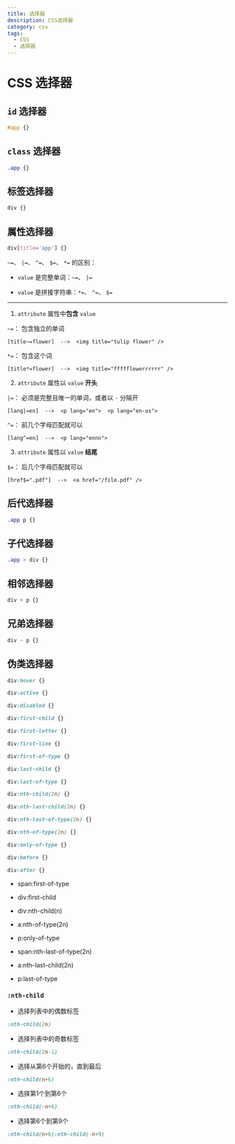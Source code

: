 ```yaml
---
title: 选择器
description: CSS选择器
category: css
tags:
  - CSS
  - 选择器
---
```


<script setup>
import NthChild from './components/NthChild.vue'
import TypeChild from './components/TypeChild.vue'
</script>

# CSS 选择器

## `id` 选择器

```css
#app {}
```

## `class` 选择器

```css
.app {}
```

## 标签选择器

```css
div {}
```

## 属性选择器

```css
div[title='app'] {}
```

`~=`、 `|=`、 `^=`、 `$=`、 `*=` 的区别：

- `value` 是完整单词：`~=`、 `|=`

- `value` 是拼接字符串：`*=`、 `^=`、 `$=`

---

1. `attribute` 属性中**包含** `value`

`~=`： 包含独立的单词

```
[title~=flower]  -->  <img title="tulip flower" />
```

`*=`： 包含这个词

```
[title*=flower]  -->  <img title="ffffflowerrrrrr" />
```

2. `attribute` 属性以 `value` **开头**

`|=`： 必须是完整且唯一的单词，或者以 `-` 分隔开

```
[lang|=en]  -->  <p lang="en">  <p lang="en-us">
```

`^=`： 前几个字母匹配就可以

```
[lang^=en]  -->  <p lang="ennn">
```

3. `attribute` 属性以 `value` **结尾**

`$=`： 后几个字母匹配就可以

```
[href$=".pdf"]  -->  <a href="/file.pdf" />
```

## 后代选择器

```css
.app p {}
```

## 子代选择器

```css
.app > div {}
```

## 相邻选择器

```css
div + p {}
```

## 兄弟选择器

```css
div ~ p {}
```

## 伪类选择器

```css
div:hover {}

div:active {}

div:disabled {}

div:first-child {}

div:first-letter {}

div:first-line {}

div:first-of-type {}

div:last-child {}

div:last-of-type {}

div:nth-child(2n) {}

div:nth-last-child(2n) {}

div:nth-last-of-type(2n) {}

div:nth-of-type(2n) {}

div:only-of-type {}

div:before {}

div:after {}
```

- span:first-of-type
<TypeChild class='aa'></TypeChild>

- div:first-child
<TypeChild class='bb'></TypeChild>

- div:nth-child(n)
<TypeChild class='cc'></TypeChild>

- a:nth-of-type(2n)
<TypeChild class='dd'></TypeChild>

- p:only-of-type
<TypeChild class='ee'></TypeChild>

- span:nth-last-of-type(2n)
<TypeChild class='ff'></TypeChild>

- a:nth-last-child(2n)
<TypeChild class='gg'></TypeChild>

- p:last-of-type
<TypeChild class='hh'></TypeChild>



### `:nth-child`

* 选择列表中的偶数标签

```css
:nth-child(2n)
```

<NthChild class='aa'></NthChild>

* 选择列表中的奇数标签

```css
:nth-child(2n-1)
```

<NthChild class='bb'></NthChild>

* 选择从第6个开始的，直到最后

```css
:nth-child(n+6)
```

<NthChild class='cc'></NthChild>

* 选择第1个到第6个

```css
:nth-child(-n+6)
```

<NthChild class='dd'></NthChild>

* 选择第6个到第9个

```css
:nth-child(n+6):nth-child(-n+9)
```

<NthChild class='ee'></NthChild>
